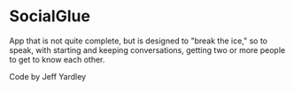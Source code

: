 # SocialGlue


App that is not quite complete, but is designed to "break the ice," so to speak, with starting and keeping conversations, getting two
or more people to get to know each other.

Code by Jeff Yardley
